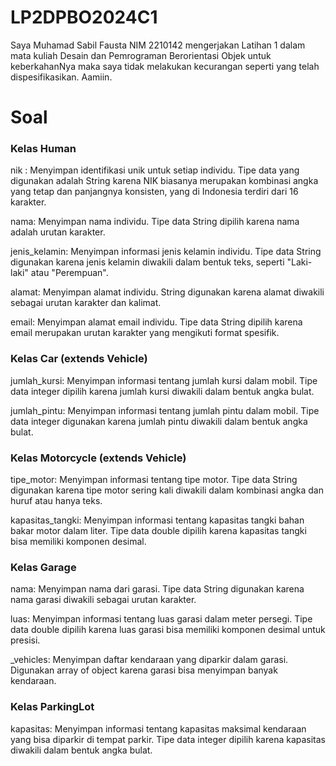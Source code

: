 # LP2DPBO2024C1

Saya Muhamad Sabil Fausta NIM 2210142 mengerjakan Latihan 1 dalam mata kuliah Desain dan Pemrograman Berorientasi Objek untuk keberkahanNya maka saya tidak melakukan kecurangan seperti yang telah dispesifikasikan. Aamiin.

# Soal

### Kelas Human

nik : Menyimpan identifikasi unik untuk setiap individu. Tipe data yang digunakan adalah String karena NIK biasanya merupakan kombinasi angka yang tetap dan panjangnya konsisten, yang di Indonesia terdiri dari 16 karakter.

nama: Menyimpan nama individu. Tipe data String dipilih karena nama adalah urutan karakter.

jenis_kelamin: Menyimpan informasi jenis kelamin individu. Tipe data String digunakan karena jenis kelamin diwakili dalam bentuk teks, seperti "Laki-laki" atau "Perempuan".

alamat: Menyimpan alamat individu. String digunakan karena alamat diwakili sebagai urutan karakter dan kalimat.

email: Menyimpan alamat email individu. Tipe data String dipilih karena email merupakan urutan karakter yang mengikuti format spesifik.

### Kelas Car (extends Vehicle)

jumlah_kursi: Menyimpan informasi tentang jumlah kursi dalam mobil. Tipe data integer dipilih karena jumlah kursi diwakili dalam bentuk angka bulat.

jumlah_pintu: Menyimpan informasi tentang jumlah pintu dalam mobil. Tipe data integer digunakan karena jumlah pintu diwakili dalam bentuk angka bulat.

### Kelas Motorcycle (extends Vehicle)

tipe_motor: Menyimpan informasi tentang tipe motor. Tipe data String digunakan karena tipe motor sering kali diwakili dalam kombinasi angka dan huruf atau hanya teks.

kapasitas_tangki: Menyimpan informasi tentang kapasitas tangki bahan bakar motor dalam liter. Tipe data double dipilih karena kapasitas tangki bisa memiliki komponen desimal.

### Kelas Garage

nama: Menyimpan nama dari garasi. Tipe data String digunakan karena nama garasi diwakili sebagai urutan karakter.

luas: Menyimpan informasi tentang luas garasi dalam meter persegi. Tipe data double dipilih karena luas garasi bisa memiliki komponen desimal untuk presisi.

\_vehicles: Menyimpan daftar kendaraan yang diparkir dalam garasi. Digunakan array of object karena garasi bisa menyimpan banyak kendaraan.

### Kelas ParkingLot

kapasitas: Menyimpan informasi tentang kapasitas maksimal kendaraan yang bisa diparkir di tempat parkir. Tipe data integer dipilih karena kapasitas diwakili dalam bentuk angka bulat.
